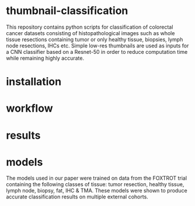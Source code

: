 # thumbnail-classification
This repository contains python scripts for classification of colorectal cancer datasets consisting of histopathological images such as whole tissue resections containing tumor or only healthy tissue, biopsies, lymph node resections, IHCs etc. Simple low-res thumbnails are used as inputs for a CNN classifier based on a Resnet-50 in order to reduce computation time while remaining highly accurate.
# installation
# workflow
# results
# models
The models used in our paper were trained on data from the FOXTROT trial containing the following classes of tissue: tumor resection, healthy tissue, lymph node, biopsy, fat, IHC & TMA. These models were shown to produce accurate classification results on multiple external cohorts. 
